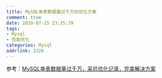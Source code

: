 ```yaml
---
title: MySQL单表数据量过千万的优化方案
comment: true
date: 2020-07-25 23:25:39
tags: 
- Mysql
- 性能优化 
categories: Mysql 
addrlink: 2326
---
```



参考：[MySQL单表数据量过千万，采坑优化记录，完美解决方案](https://www.cnblogs.com/wuer888/p/11793259.html)